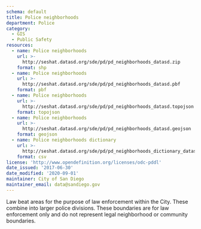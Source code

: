 ```yaml
---
schema: default
title: Police neighborhoods
department: Police
category:
  - GIS
  - Public Safety
resources:
  - name: Police neighborhoods
    url: >-
      http://seshat.datasd.org/sde/pd/pd_neighborhoods_datasd.zip
    format: shp
  - name: Police neighborhoods
    url: >-
      http://seshat.datasd.org/sde/pd/pd_neighborhoods_datasd.pbf
    format: pbf
  - name: Police neighborhoods
    url: >-
      http://seshat.datasd.org/sde/pd/pd_neighborhoods_datasd.topojson
    format: topojson
  - name: Police neighborhoods
    url: >-
      http://seshat.datasd.org/sde/pd/pd_neighborhoods_datasd.geojson
    format: geojson
  - name: Police neighborhoods dictionary
    url: >-
      http://seshat.datasd.org/sde/pd/pd_neighborhoods_dictionary_datasd.csv
    format: csv
license: 'http://www.opendefinition.org/licenses/odc-pddl'
date_issued: '2017-06-30'
date_modified: '2020-09-01'
maintainer: City of San Diego
maintainer_email: data@sandiego.gov
---
```

Law beat areas for the purpose of law enforcement within the City. These combine into larger police divisions. These boundaries are for law enforcement only and do not represent legal neighborhood or community boundaries.
<!--more-->
